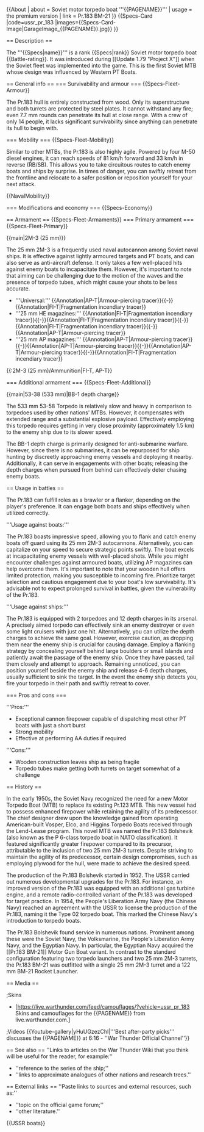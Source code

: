 {{About
| about = Soviet motor torpedo boat '''{{PAGENAME}}'''
| usage = the premium version
| link = Pr.183 BM-21
}}
{{Specs-Card
|code=ussr_pr_183
|images={{Specs-Card-Image|GarageImage_{{PAGENAME}}.jpg}}
}}

== Description ==
<!-- ''In the first part of the description, cover the history of the ship's creation and military application. In the second part, tell the reader about using this ship in the game. Add a screenshot: if a beginner player has a hard time remembering vehicles by name, a picture will help them identify the ship in question.'' -->
The '''{{Specs|name}}''' is a rank {{Specs|rank}} Soviet motor torpedo boat {{Battle-rating}}. It was introduced during [[Update 1.79 "Project X"]] when the Soviet fleet was implemented into the game. This is the first Soviet MTB whose design was influenced by Western PT Boats.

== General info ==
=== Survivability and armour ===
{{Specs-Fleet-Armour}}
<!-- ''Talk about the vehicle's armour. Note the most well-defended and most vulnerable zones, e.g. the ammo magazine. Evaluate the composition of components and assemblies responsible for movement and manoeuvrability. Evaluate the survivability of the primary and secondary armaments separately. Don't forget to mention the size of the crew, which plays an important role in fleet mechanics. Save tips on preserving survivability for the "Usage in battles" section. If necessary, use a graphical template to show the most well-protected or most vulnerable points in the armour.'' -->
The Pr.183 hull is entirely constructed from wood. Only its superstructure and both turrets are protected by steel plates. It cannot withstand any fire; even 7.7 mm rounds can penetrate its hull at close range. With a crew of only 14 people, it lacks significant survivability since anything can penetrate its hull to begin with.

=== Mobility ===
{{Specs-Fleet-Mobility}}
<!-- ''Write about the ship's mobility. Evaluate its power and manoeuvrability, rudder rerouting speed, stopping speed at full tilt, with its maximum forward and reverse speed.'' -->
Similar to other MTBs, the Pr.183 is also highly agile. Powered by four M-50 diesel engines, it can reach speeds of 81 km/h forward and 33 km/h in reverse (RB/SB). This allows you to take circuitous routes to catch enemy boats and ships by surprise. In times of danger, you can swiftly retreat from the frontline and relocate to a safer position or reposition yourself for your next attack.

{{NavalMobility}}

=== Modifications and economy ===
{{Specs-Economy}}

== Armament ==
{{Specs-Fleet-Armaments}}
=== Primary armament ===
{{Specs-Fleet-Primary}}
<!-- ''Provide information about the characteristics of the primary armament. Evaluate their efficacy in battle based on their reload speed, ballistics and the capacity of their shells. Add a link to the main article about the weapon: <code><nowiki>{{main|Weapon name (calibre)}}</nowiki></code>. Broadly describe the ammunition available for the primary armament, and provide recommendations on how to use it and which ammunition to choose.'' -->
{{main|2M-3 (25 mm)}}

The 25 mm 2M-3 is a frequently used naval autocannon among Soviet naval ships. It is effective against lightly armoured targets and PT boats, and can also serve as anti-aircraft defense. It only takes a few well-placed hits against enemy boats to incapacitate them. However, it's important to note that aiming can be challenging due to the motion of the waves and the presence of torpedo tubes, which might cause your shots to be less accurate.

* '''Universal:''' {{Annotation|AP-T|Armour-piercing tracer}}{{-}}{{Annotation|FI-T|Fragmentation incendiary tracer}}
* '''25 mm HE magazines:''' {{Annotation|FI-T|Fragmentation incendiary tracer}}{{-}}{{Annotation|FI-T|Fragmentation incendiary tracer}}{{-}}{{Annotation|FI-T|Fragmentation incendiary tracer}}{{-}}{{Annotation|AP-T|Armour-piercing tracer}}
* '''25 mm AP magazines:''' {{Annotation|AP-T|Armour-piercing tracer}}{{-}}{{Annotation|AP-T|Armour-piercing tracer}}{{-}}{{Annotation|AP-T|Armour-piercing tracer}}{{-}}{{Annotation|FI-T|Fragmentation incendiary tracer}}

{{:2M-3 (25 mm)/Ammunition|FI-T, AP-T}}

=== Additional armament ===
{{Specs-Fleet-Additional}}
<!-- ''Describe the available additional armaments of the ship: depth charges, mines, torpedoes. Talk about their positions, available ammunition and launch features such as dead zones of torpedoes. If there is no additional armament, remove this section.'' -->
{{main|53-38 (533 mm)|BB-1 depth charge}}

The 533 mm 53-58 Torpedo is relatively slow and heavy in comparison to torpedoes used by other nations' MTBs. However, it compensates with extended range and a substantial explosive payload. Effectively employing this torpedo requires getting in very close proximity (approximately 1.5 km) to the enemy ship due to its slower speed.

The BB-1 depth charge is primarily designed for anti-submarine warfare. However, since there is no submarines, it can be repurposed for ship hunting by discreetly approaching enemy vessels and deploying it nearby. Additionally, it can serve in engagements with other boats; releasing the depth charges when pursued from behind can effectively deter chasing enemy boats.

== Usage in battles ==
<!-- ''Describe the technique of using this ship, the characteristics of her use in a team and tips on strategy. Abstain from writing an entire guide – don't try to provide a single point of view, but give the reader food for thought. Talk about the most dangerous opponents for this vehicle and provide recommendations on fighting them. If necessary, note the specifics of playing with this vehicle in various modes (AB, RB, SB).'' -->
The Pr.183 can fulfill roles as a brawler or a flanker, depending on the player's preference. It can engage both boats and ships effectively when utilized correctly.

'''Usage against boats:'''

The Pr.183 boasts impressive speed, allowing you to flank and catch enemy boats off guard using its 25 mm 2M-3 autocannons. Alternatively, you can capitalize on your speed to secure strategic points swiftly. The boat excels at incapacitating enemy vessels with well-placed shots. While you might encounter challenges against armoured boats, utilizing AP magazines can help overcome them. It's important to note that your wooden hull offers limited protection, making you susceptible to incoming fire. Prioritize target selection and cautious engagement due to your boat's low survivability. It's advisable not to expect prolonged survival in battles, given the vulnerability of the Pr.183.

'''Usage against ships:'''

The Pr.183 is equipped with 2 torpedoes and 12 depth charges in its arsenal. A precisely aimed torpedo can effectively sink an enemy destroyer or even some light cruisers with just one hit. Alternatively, you can utilize the depth charges to achieve the same goal. However, exercise caution, as dropping them near the enemy ship is crucial for causing damage. Employ a flanking strategy by concealing yourself behind large boulders or small islands and patiently await the passage of the enemy ship. Once they have passed, tail them closely and attempt to approach. Remaining unnoticed, you can position yourself beside the enemy ship and release 4-6 depth charges, usually sufficient to sink the target. In the event the enemy ship detects you, fire your torpedo in their path and swiftly retreat to cover.

=== Pros and cons ===
<!-- ''Summarise and briefly evaluate the vehicle in terms of its characteristics and combat effectiveness. Mark its pros and cons in the bulleted list. Try not to use more than 6 points for each of the characteristics. Avoid using categorical definitions such as "bad", "good" and the like - use substitutions with softer forms such as "inadequate" and "effective".'' -->

'''Pros:'''

* Exceptional cannon firepower capable of dispatching most other PT boats with just a short burst
* Strong mobility
* Effective at performing AA duties if required

'''Cons:'''

* Wooden construction leaves ship as being fragile
* Torpedo tubes make getting both turrets on target somewhat of a challenge

== History ==
<!-- ''Describe the history of the creation and combat usage of the ship in more detail than in the introduction. If the historical reference turns out to be too long, take it to a separate article, taking a link to the article about the ship and adding a block "/History" (example: <nowiki>https://wiki.warthunder.com/(Ship-name)/History</nowiki>) and add a link to it here using the <code>main</code> template. Be sure to reference text and sources by using <code><nowiki><ref></ref></nowiki></code>, as well as adding them at the end of the article with <code><nowiki><references /></nowiki></code>. This section may also include the ship's dev blog entry (if applicable) and the in-game encyclopedia description (under <code><nowiki>=== In-game description ===</nowiki></code>, also if applicable).'' -->
In the early 1950s, the Soviet Navy recognized the need for a new Motor Torpedo Boat (MTB) to replace its existing Pr.123 MTB. This new vessel had to possess enhanced firepower while retaining the agility of its predecessor. The chief designer drew upon the knowledge gained from operating American-built Vosper, Elco, and Higgins Torpedo Boats received through the Lend-Lease program. This novel MTB was named the Pr.183 Bolshevik (also known as the P 6-class torpedo boat in NATO classification). It featured significantly greater firepower compared to its precursor, attributable to the inclusion of two 25 mm 2M-3 turrets. Despite striving to maintain the agility of its predecessor, certain design compromises, such as employing plywood for the hull, were made to achieve the desired speed.

The production of the Pr.183 Bolshevik started in 1952. The USSR carried out numerous developmental upgrades for the Pr.183. For instance, an improved version of the Pr.183 was equipped with an additional gas turbine engine, and a remote radio-controlled variant of the Pr.183 was developed for target practice. In 1954, the People's Liberation Army Navy (the Chinese Navy) reached an agreement with the USSR to license the production of the Pr.183, naming it the Type 02 torpedo boat. This marked the Chinese Navy's introduction to torpedo boats.

The Pr.183 Bolshevik found service in numerous nations. Prominent among these were the Soviet Navy, the Volksmarine, the People's Liberation Army Navy, and the Egyptian Navy. In particular, the Egyptian Navy acquired the [[Pr.183 BM-21]] Motor Gun Boat variant. In contrast to the standard configuration featuring two torpedo launchers and two 25 mm 2M-3 turrets, the Pr.183 BM-21 was outfitted with a single 25 mm 2M-3 turret and a 122 mm BM-21 Rocket Launcher.

== Media ==
<!-- ''Excellent additions to the article would be video guides, screenshots from the game, and photos.'' -->

;Skins

* [https://live.warthunder.com/feed/camouflages/?vehicle=ussr_pr_183 Skins and camouflages for the {{PAGENAME}} from live.warthunder.com.]

;Videos
{{Youtube-gallery|yHuUGzezChI|'''Best after-party picks''' discusses the {{PAGENAME}} at 6:16 - ''War Thunder Official Channel''}}

== See also ==
''Links to articles on the War Thunder Wiki that you think will be useful for the reader, for example:''

* ''reference to the series of the ship;''
* ''links to approximate analogues of other nations and research trees.''

== External links ==
''Paste links to sources and external resources, such as:''

* ''topic on the official game forum;''
* ''other literature.''

{{USSR boats}}